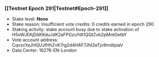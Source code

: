 ### [[Testnet Epoch 291|Testnet#Epoch-291]]
* Stake level: **None**
* Stake reason: Insufficient vote credits: 0 credits earned in epoch 290
* Staking activity: stake account busy due to stake activation of H5oWJEKjDbKKduJdK2aFPGzuYdt1QQtZvb2pMntGetbY
* Vote account address: CqvzcYaJHQUJfHhZvK7rg2d4HAF7Jfd2eTjv9mdtpiaV
* Data Center: 16276-EN-London